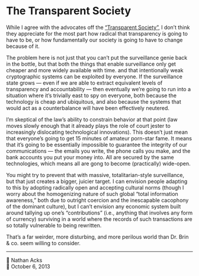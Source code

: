 # The Transparent Society

While I agree with the advocates off the [“Transparent Society”](http://www.davidbrin.com/transparency.html), I don’t think they appreciate for the most part how radical that transparency is going to have to be, or how fundamentally our society is going to have to change because of it.

The problem here is not just that you can’t put the surveillance genie back in the bottle, but that both the things that enable surveillance only get cheaper and more widely available with time. and that intentionally weak cryptographic systems can be exploited by everyone. If the surveillance state grows — even if we are able to extract equivalent levels of transparency and accountability — then eventually we’re going to run into a situation where it’s trivially east to spy on everyone, both because the technology is cheap and ubiquitous, and also because the systems that would act as a counterbalance will have been effectively neutered.

I’m skeptical of the law’s ability to constrain behavior at that point (law moves slowly enough that it already plays the role of court jester to increasingly dislocating technological innovations). This doesn’t just mean that everyone’s going to get 15 minutes of amateur porn-star fame. It means that it’s going to be essentially impossible to guarantee the integrity of our communications — the emails you write, the phone calls you make, and the bank accounts you put your money into. All are secured by the same technologies, which means all are gong to become (practically) wide-open.

You might try to prevent that with massive, totalitarian-style surveillance, but that just creates a bigger, juicier target. I can envision people adapting to this by adopting radically open and accepting cultural norms (though I worry about the homogenizing nature of such global “total information awareness,” both due to outright coercion and the inescapable cacophony of the dominant culture), but I can’t envision any economic system built around tallying up one’s “contributions” (i.e., anything that involves any form of currency) surviving in a world where the records of such transactions are so totally vulnerable to being rewritten.

That’s a far weirder, more disturbing, and more perilous world than Dr. Brin & co. seem willing to consider.

- - - -

👤 Nathan Acks  
📅 October 6, 2013
